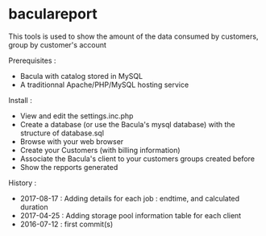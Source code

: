 # baculareport
This tools is used to show the amount of the data consumed by customers, group by customer's account

Prerequisites :
- Bacula with catalog stored in MySQL
- A traditionnal Apache/PHP/MySQL hosting service

Install :
- View and edit the settings.inc.php
- Create a database (or use the Bacula's mysql database) with the structure of database.sql
- Browse with your web browser
- Create your Customers (with billing information)
- Associate the Bacula's client to your customers groups created before
- Show the repports generated

History :
- 2017-08-17 : Adding details for each job : endtime, and calculated duration
- 2017-04-25 : Adding storage pool information table for each client
- 2016-07-12 : first commit(s)
